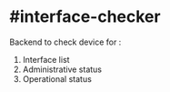#interface-checker
=================
Backend to check device for :
<ol>
<li>Interface list</li>
<li>Administrative status</li>
<li>Operational status</li>
</ol>
